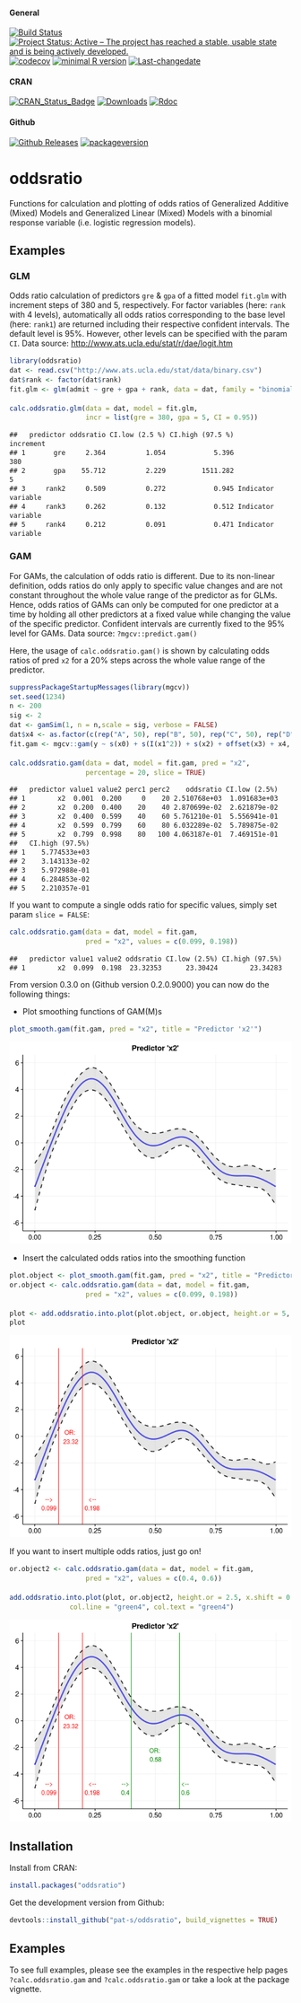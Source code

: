 
#### General

[![Build Status](https://travis-ci.org/pat-s/oddsratio.svg?branch=master)](https://travis-ci.org/pat-s/oddsratio) [![Project Status: Active – The project has reached a stable, usable state and is being actively developed.](http://www.repostatus.org/badges/latest/active.svg)](http://www.repostatus.org/#active) [![codecov](https://codecov.io/gh/pat-s/oddsratio/branch/master/graph/badge.svg)](https://codecov.io/gh/pat-s/oddsratio) [![minimal R version](https://img.shields.io/badge/R%3E%3D-3.0.0-6666ff.svg)](https://cran.r-project.org/) [![Last-changedate](https://img.shields.io/badge/last%20change-2016--10--17-yellowgreen.svg)](/commits/master)

#### CRAN

[![CRAN\_Status\_Badge](http://www.r-pkg.org/badges/version/oddsratio)](http://cran.r-project.org/package=oddsratio) [![Downloads](http://cranlogs.r-pkg.org/badges/oddsratio?color=brightgreen)](http://www.r-pkg.org/pkg/oddsratio) [![Rdoc](http://www.rdocumentation.org/badges/version/oddsratio)](http://www.rdocumentation.org/packages/oddsratio)

#### Github

[![Github Releases](https://img.shields.io/github/downloads/pat-s/oddsratio/latest/total.svg)](https://github.com/pat-s/oddsratio) [![packageversion](https://img.shields.io/badge/Package%20version-0.2.0.9000-orange.svg?style=flat-square)](commits/master)

oddsratio
=========

Functions for calculation and plotting of odds ratios of Generalized Additive (Mixed) Models and Generalized Linear (Mixed) Models with a binomial response variable (i.e. logistic regression models).

Examples
--------

### GLM

Odds ratio calculation of predictors `gre` & `gpa` of a fitted model `fit.glm` with increment steps of 380 and 5, respectively.
For factor variables (here: `rank` with 4 levels), automatically all odds ratios corresponding to the base level (here: `rank1`) are returned including their respective confident intervals. The default level is 95%. However, other levels can be specified with the param `CI`. Data source: <http://www.ats.ucla.edu/stat/r/dae/logit.htm>

``` r
library(oddsratio)
dat <- read.csv("http://www.ats.ucla.edu/stat/data/binary.csv")
dat$rank <- factor(dat$rank)
fit.glm <- glm(admit ~ gre + gpa + rank, data = dat, family = "binomial")

calc.oddsratio.glm(data = dat, model = fit.glm, 
                   incr = list(gre = 380, gpa = 5, CI = 0.95))
```

    ##   predictor oddsratio CI.low (2.5 %) CI.high (97.5 %)          increment
    ## 1       gre     2.364          1.054            5.396                380
    ## 2       gpa    55.712          2.229         1511.282                  5
    ## 3     rank2     0.509          0.272            0.945 Indicator variable
    ## 4     rank3     0.262          0.132            0.512 Indicator variable
    ## 5     rank4     0.212          0.091            0.471 Indicator variable

### GAM

For GAMs, the calculation of odds ratio is different. Due to its non-linear definition, odds ratios do only apply to specific value changes and are not constant throughout the whole value range of the predictor as for GLMs. Hence, odds ratios of GAMs can only be computed for one predictor at a time by holding all other predictors at a fixed value while changing the value of the specific predictor. Confident intervals are currently fixed to the 95% level for GAMs. Data source: `?mgcv::predict.gam()`

Here, the usage of `calc.oddsratio.gam()` is shown by calculating odds ratios of pred `x2` for a 20% steps across the whole value range of the predictor.

``` r
suppressPackageStartupMessages(library(mgcv))
set.seed(1234)
n <- 200
sig <- 2
dat <- gamSim(1, n = n,scale = sig, verbose = FALSE)
dat$x4 <- as.factor(c(rep("A", 50), rep("B", 50), rep("C", 50), rep("D", 50)))
fit.gam <- mgcv::gam(y ~ s(x0) + s(I(x1^2)) + s(x2) + offset(x3) + x4, data = dat)

calc.oddsratio.gam(data = dat, model = fit.gam, pred = "x2", 
                   percentage = 20, slice = TRUE)
```

    ##   predictor value1 value2 perc1 perc2    oddsratio CI.low (2.5%)
    ## 1        x2  0.001  0.200     0    20 2.510768e+03  1.091683e+03
    ## 2        x2  0.200  0.400    20    40 2.870699e-02  2.621879e-02
    ## 3        x2  0.400  0.599    40    60 5.761210e-01  5.556941e-01
    ## 4        x2  0.599  0.799    60    80 6.032289e-02  5.789875e-02
    ## 5        x2  0.799  0.998    80   100 4.063187e-01  7.469151e-01
    ##   CI.high (97.5%)
    ## 1    5.774533e+03
    ## 2    3.143133e-02
    ## 3    5.972988e-01
    ## 4    6.284853e-02
    ## 5    2.210357e-01

If you want to compute a single odds ratio for specific values, simply set param `slice = FALSE`:

``` r
calc.oddsratio.gam(data = dat, model = fit.gam, 
                   pred = "x2", values = c(0.099, 0.198))
```

    ##   predictor value1 value2 oddsratio CI.low (2.5%) CI.high (97.5%)
    ## 1        x2  0.099  0.198  23.32353      23.30424        23.34283

From version 0.3.0 on (Github version 0.2.0.9000) you can now do the following things:

-   Plot smoothing functions of GAM(M)s

``` r
plot_smooth.gam(fit.gam, pred = "x2", title = "Predictor 'x2'")
```

![](README_files/figure-markdown_github/unnamed-chunk-6-1.png)

-   Insert the calculated odds ratios into the smoothing function

``` r
plot.object <- plot_smooth.gam(fit.gam, pred = "x2", title = "Predictor 'x2'")
or.object <- calc.oddsratio.gam(data = dat, model = fit.gam, 
                   pred = "x2", values = c(0.099, 0.198))

plot <- add.oddsratio.into.plot(plot.object, or.object, height.or = 5, x.shift = 0.04)
plot
```

![](README_files/figure-markdown_github/unnamed-chunk-7-1.png)

If you want to insert multiple odds ratios, just go on!

``` r
or.object2 <- calc.oddsratio.gam(data = dat, model = fit.gam, 
                   pred = "x2", values = c(0.4, 0.6))

add.oddsratio.into.plot(plot, or.object2, height.or = 2.5, x.shift = 0.024, 
               col.line = "green4", col.text = "green4")
```

![](README_files/figure-markdown_github/unnamed-chunk-8-1.png)

Installation
------------

Install from CRAN:

``` r
install.packages("oddsratio")
```

Get the development version from Github:

``` r
devtools::install_github("pat-s/oddsratio", build_vignettes = TRUE)
```

Examples
--------

To see full examples, please see the examples in the respective help pages `?calc.oddsratio.gam` and `?calc.oddsratio.gam` or take a look at the package vignette.
